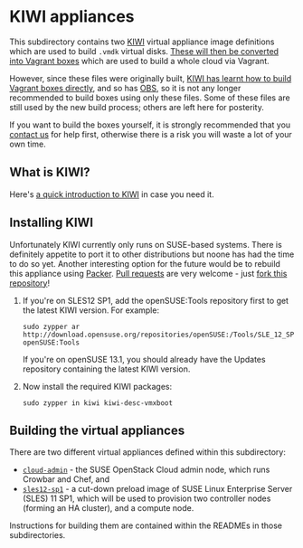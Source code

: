 # KIWI appliances

This subdirectory contains two
[KIWI](https://en.opensuse.org/Portal:KIWI) virtual appliance image
definitions which are used to build `.vmdk` virtual disks.
[These will then be converted into Vagrant boxes](../vagrant/) which
are used to build a whole cloud via Vagrant.

However, since these files were originally built,
[KIWI has learnt how to build Vagrant boxes directly](https://github.com/openSUSE/kiwi/pull/353),
and so has [OBS](http://openbuildservice.org/), so it is not any
longer recommended to build boxes using only these files.  Some of
these files are still used by the new build process; others are left
here for posterity.

If you want to build the boxes yourself, it is strongly recommended
that you
[contact us](https://forums.suse.com/forumdisplay.php?65-SUSE-OpenStack-Cloud)
for help first, otherwise there is a risk you will waste a lot of your
own time.

## What is KIWI?

Here's [a quick introduction to KIWI](http://doc.opensuse.org/projects/kiwi/doc/#chap.introduction)
in case you need it.

## Installing KIWI

Unfortunately KIWI currently only runs on SUSE-based systems.  There
is definitely appetite to port it to other distributions but noone has
had the time to do so yet.  Another interesting option for the future
would be to rebuild this appliance using [Packer](http://www.packer.io/).
[Pull requests](https://help.github.com/articles/using-pull-requests)
are very welcome - just [fork this repository](https://github.com/fghaas/openstacksummit2014-atlanta/fork)!

1.  If you're on SLES12 SP1, add the openSUSE:Tools repository first
    to get the latest KIWI version.  For example:

        sudo zypper ar http://download.opensuse.org/repositories/openSUSE:/Tools/SLE_12_SP1/ openSUSE:Tools

    If you're on openSUSE 13.1, you should already have the Updates
    repository containing the latest KIWI version.

2.  Now install the required KIWI packages:

        sudo zypper in kiwi kiwi-desc-vmxboot

## Building the virtual appliances

There are two different virtual appliances defined within this
subdirectory:

*   [`cloud-admin`](cloud-admin/) - the SUSE OpenStack Cloud admin node,
    which runs Crowbar and Chef, and
*   [`sles12-sp1`](sles12-sp1/) - a cut-down preload image of SUSE Linux
    Enterprise Server (SLES) 11 SP1, which will be used to provision
    two controller nodes (forming an HA cluster), and a compute node.

Instructions for building them are contained within the READMEs in
those subdirectories.
